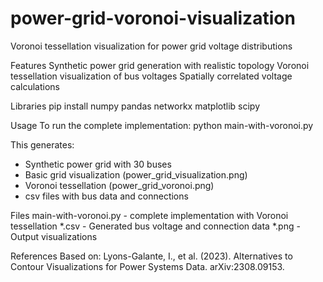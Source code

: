 # power-grid-voronoi-visualization
Voronoi tessellation visualization for power grid voltage distributions

Features
Synthetic power grid generation with realistic topology
Voronoi tessellation visualization of bus voltages
Spatially correlated voltage calculations

Libraries
pip install numpy pandas networkx matplotlib scipy

Usage
To run the complete implementation: python main-with-voronoi.py

This generates:
- Synthetic power grid with 30 buses
- Basic grid visualization (power_grid_visualization.png)
- Voronoi tessellation (power_grid_voronoi.png)
- csv files with bus data and connections

Files
main-with-voronoi.py - complete implementation with Voronoi tessellation
*.csv - Generated bus voltage and connection data
*.png - Output visualizations

References
Based on: Lyons-Galante, I., et al. (2023). Alternatives to Contour Visualizations for Power Systems Data. arXiv:2308.09153.
